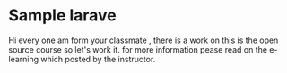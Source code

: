 # Sample larave
Hi every one am form your classmate , there is a work on this is the open source course so let's work it.
for more information pease read on the e-learning which posted by the instructor.
